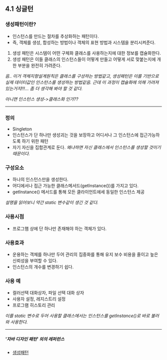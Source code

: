 4.1 싱글턴
---------------------

### 생성패턴이란?
 - 인스턴스를 만드는 절차를 추상화하는 패턴이다.
 - 즉, 객체를 생성, 합성하는 방법이나 객체의 표현 방법과 시스템을 분리시켜준다.
 1. 생성 패턴은 시스템이 어떤 구체화 클래스를 사용하는지에 대한 정보를 캡슐화한다.
 2. 생성 패턴은 이들 클래스의 인스턴스들이 어떻게 만들고 어떻게 서로 맞붙는지에 개한 부분을 완전히 가려준다.

_음.. 이거 객체지향설계원칙은 클래스를 구성하는 방법같고, 생성패턴은 이를 기반으로 실제 데이터값인 인스턴스를 생성하는 방법같음. 근데 이 과정이 캡슐화에 의해 가려져 있는거지!!!... 좀 더 생각해 봐야 할 것 같다._

_아니면 인스턴스 생성->클래스화 인가??_

--------------------
### 정의
 - Singleton
 - 인스턴스가 단 하나만 생성괴는 것을 보장하고 어디서나 그 인스턴스에 접근가능하도록 하기 위한 패턴
 - 자기 자신을 집합관계로 둔다.
_왜냐하면 자신 클래스에서 인스턴스를 생성할 것이기 때문이다._


### 구성요소
 - 하나의 인스턴스만을 생성한다.
 - 어디에서나 접근 가능한 클래스메서드(getInstance())를 가지고 있다.
 - getInstance() 메서드를 통해 모든 클라이언트에세 동일한 인스턴스 제공

_설명을 읽어보니 약간 static 변수같이 생긴 것 같다._

### 사용시점
 - 프로그햄 상에 단 하나만 존재해야 하는 객체가 있다.

### 사용효과
 - 운용하는 객체를 하나만 두어 관리의 집중화를 통해 유지 보수 비용을 줄이고 높은 신뢰성을 부여할 수 있다.
 - 인스턴스의 개수를 변경하기 쉽다.

### 사용 예
 - 컬러선택 대화상자, 파일 선택 대화 상자
 - 사용자 설정, 레지스트리 설정
 - 프로그램 히스토리 관리

_이를 static 변수로 두어 사용할 클래스에서는 인스턴스를 getInstance()로 바로 불러와 사용한다._

----------------
##### '자바 디자인 패턴' 외의 레퍼런스
- [생성패턴](https://seungdols.tistory.com/486)
